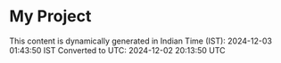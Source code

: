 # My Project

This content is dynamically generated in Indian Time (IST): 2024-12-03 01:43:50 IST
Converted to UTC: 2024-12-02 20:13:50 UTC
